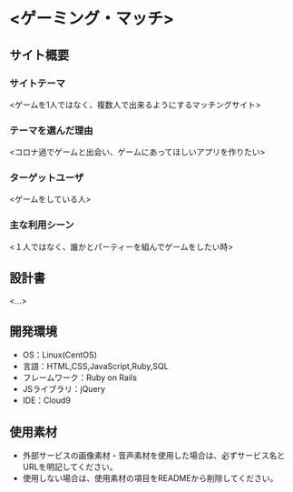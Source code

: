 # <ゲーミング・マッチ>

## サイト概要
### サイトテーマ
<ゲームを1人ではなく、複数人で出来るようにするマッチングサイト>

### テーマを選んだ理由
<コロナ過でゲームと出会い、ゲームにあってほしいアプリを作りたい>

### ターゲットユーザ
<ゲームをしている人>

### 主な利用シーン
<１人ではなく、誰かとパーティーを組んでゲームをしたい時>

## 設計書
<...>

## 開発環境
- OS：Linux(CentOS)
- 言語：HTML,CSS,JavaScript,Ruby,SQL
- フレームワーク：Ruby on Rails
- JSライブラリ：jQuery
- IDE：Cloud9

## 使用素材
- 外部サービスの画像素材・音声素材を使用した場合は、必ずサービス名とURLを明記してください。
- 使用しない場合は、使用素材の項目をREADMEから削除してください。